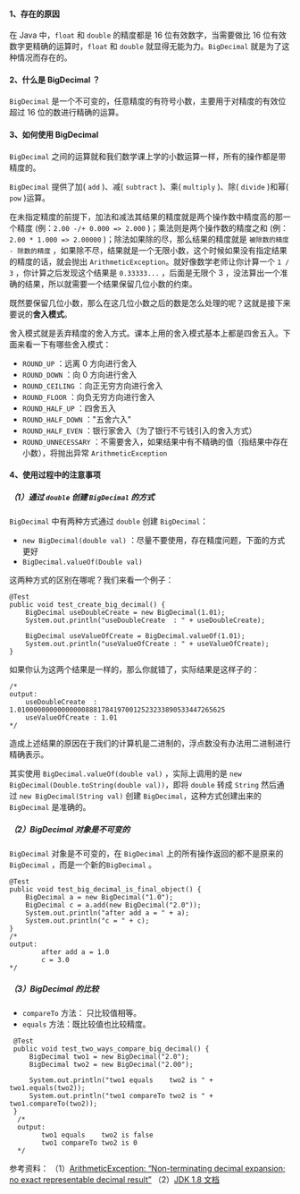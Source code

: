 #### 1、存在的原因

在 Java 中，`float` 和 `double` 的精度都是 16 位有效数字，当需要做比 16 位有效数字更精确的运算时，`float` 和 `double` 就显得无能为力。`BigDecimal` 就是为了这种情况而存在的。

#### 2、什么是 BigDecimal ？

`BigDecimal` 是一个不可变的，任意精度的有符号小数，主要用于对精度的有效位超过 16 位的数进行精确的运算。

#### 3、如何使用 BigDecimal

`BigDecimal` 之间的运算就和我们数学课上学的小数运算一样，所有的操作都是带精度的。

`BigDecimal` 提供了加( `add` )、减( `subtract` )、乘( `multiply` )、除( `divide` )和幂( `pow` )运算。

在未指定精度的前提下，加法和减法其结果的精度就是两个操作数中精度高的那一个精度 (例：`2.00 -/+ 0.000 => 2.000` )；乘法则是两个操作数的精度之和 (例：`2.00 * 1.000 => 2.00000` )；除法如果除的尽，那么结果的精度就是 `被除数的精度 - 除数的精度` ，如果除不尽，结果就是一个无限小数，这个时候如果没有指定结果的精度的话，就会抛出 `ArithmeticException`。就好像数学老师让你计算一个 `1 / 3` ，你计算之后发现这个结果是 `0.33333...` ，后面是无限个 3 ，没法算出一个准确的结果，所以就需要一个结果保留几位小数的约束。

既然要保留几位小数，那么在这几位小数之后的数是怎么处理的呢？这就是接下来要说的**舍入模式**。

舍入模式就是丢弃精度的舍入方式。课本上用的舍入模式基本上都是四舍五入。下面来看一下有哪些舍入模式：

- `ROUND_UP` ：远离 0 方向进行舍入
- `ROUND_DOWN` ：向 0 方向进行舍入
- `ROUND_CEILING` ：向正无穷方向进行舍入
- `ROUND_FLOOR` ：向负无穷方向进行舍入
- `ROUND_HALF_UP` ：四舍五入
- `ROUND_HALF_DOWN` ："五舍六入"
- `ROUND_HALF_EVEN` ：银行家舍入（为了银行不亏钱引入的舍入方式）
- `ROUND_UNNECESSARY` ：不需要舍入，如果结果中有不精确的值（指结果中存在小数），将抛出异常 `ArithmeticException`

#### 4、使用过程中的注意事项

##### （1）通过 `double` 创建 `BigDecimal` 的方式

`BigDecimal` 中有两种方式通过 `double` 创建 `BigDecimal`：

- `new BigDecimal(double val)` ：尽量不要使用，存在精度问题，下面的方式更好
- `BigDecimal.valueOf(Double val)`

这两种方式的区别在哪呢？我们来看一个例子：

```
@Test
public void test_create_big_decimal() {
    BigDecimal useDoubleCreate = new BigDecimal(1.01);
    System.out.println("useDoubleCreate  : " + useDoubleCreate);

    BigDecimal useValueOfCreate = BigDecimal.valueOf(1.01);
    System.out.println("useValueOfCreate : " + useValueOfCreate);
}
```

如果你认为这两个结果是一样的，那么你就错了，实际结果是这样子的：
```
/*
output:
	useDoubleCreate  : 1.0100000000000000088817841970012523233890533447265625
	useValueOfCreate : 1.01
*/
```
造成上述结果的原因在于我们的计算机是二进制的，浮点数没有办法用二进制进行精确表示。

其实使用 `BigDecimal.valueOf(double val)` ，实际上调用的是 `new BigDecimal(Double.toString(double val))`，即将 `double` 转成 `String` 然后通过 `new BigDecimal(String val)` 创建 `BigDecimal`，这种方式创建出来的 `BigDecimal` 是准确的。

##### （2）BigDecimal 对象是不可变的

`BigDecimal` 对象是不可变的，在 `BigDecimal` 上的所有操作返回的都不是原来的 `BigDecimal` ，而是一个新的`BigDecimal` 。

```
@Test
public void test_big_decimal_is_final_object() {
    BigDecimal a = new BigDecimal("1.0");
    BigDecimal c = a.add(new BigDecimal("2.0"));
    System.out.println("after add a = " + a);
    System.out.println("c = " + c);
}
/*
output:
		after add a = 1.0
		c = 3.0
*/
```

##### （3）BigDecimal 的比较

- `compareTo` 方法： 只比较值相等。
- `equals` 方法：既比较值也比较精度。

```
 @Test
 public void test_two_ways_compare_big_decimal() {
     BigDecimal two1 = new BigDecimal("2.0");
     BigDecimal two2 = new BigDecimal("2.00");

     System.out.println("two1 equals    two2 is " + two1.equals(two2));
     System.out.println("two1 compareTo two2 is " + two1.compareTo(two2));
 }
  /*
  output:
		two1 equals    two2 is false
		two1 compareTo two2 is 0
  */
```

参考资料：
（1）[ArithmeticException: “Non-terminating decimal expansion; no exact representable decimal result”](https://stackoverflow.com/questions/4591206/arithmeticexception-non-terminating-decimal-expansion-no-exact-representable)
（2）[JDK 1.8 文档](https://docs.oracle.com/javase/8/docs/api/java/math/BigDecimal.html)